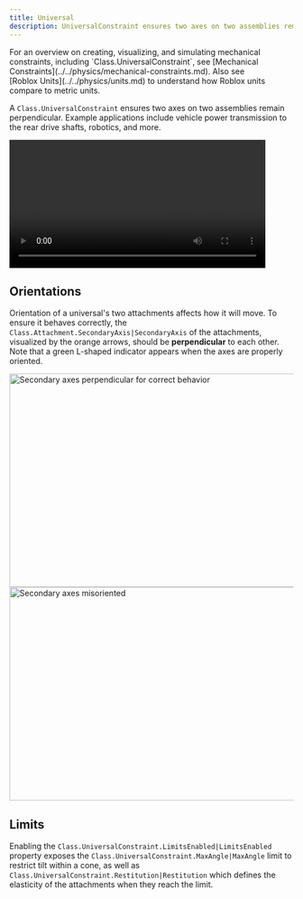 ```yaml
---
title: Universal
description: UniversalConstraint ensures two axes on two assemblies remain perpendicular, useful for applications such as vehicle power transmission to rear drive shafts, robotics, and more.
---
```


<Alert severity="info">
For an overview on creating, visualizing, and simulating mechanical constraints, including `Class.UniversalConstraint`, see [Mechanical Constraints](../../physics/mechanical-constraints.md). Also see [Roblox&nbsp;Units](../../physics/units.md) to understand how Roblox units compare to metric units.
</Alert>

A `Class.UniversalConstraint` ensures two axes on two assemblies remain perpendicular. Example applications include vehicle power transmission to the rear drive shafts, robotics, and more.

<video controls src="../../assets/physics/constraints/Universal-Demo.mp4" width="90%" alt="Demo video of UniversalConstraint"></video>

## Orientations

Orientation of a universal's two attachments affects how it will move. To ensure it behaves correctly, the `Class.Attachment.SecondaryAxis|SecondaryAxis` of the attachments, visualized by the orange arrows, should be **perpendicular** to each other. Note that a green L-shaped indicator appears when the axes are properly oriented.

<Tabs>
  <TabItem label="Axes Perpendicular">
    <img src="../../assets/physics/constraints/Universal-Attachments-Correct.jpg" width="672" height="378" alt="Secondary axes perpendicular for correct behavior" />
  </TabItem>
  <TabItem label="Axes Misoriented">
    <img src="../../assets/physics/constraints/Universal-Attachments-Incorrect.jpg" width="672" height="378" alt="Secondary axes misoriented" />
  </TabItem>
</Tabs>

## Limits

Enabling the `Class.UniversalConstraint.LimitsEnabled|LimitsEnabled` property exposes the `Class.UniversalConstraint.MaxAngle|MaxAngle` limit to restrict tilt within a cone, as well as `Class.UniversalConstraint.Restitution|Restitution` which defines the elasticity of the attachments when they reach the limit.
